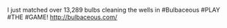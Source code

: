 I just matched over 13,289 bulbs cleaning the wells in #Bulbaceous #PLAY #THE #GAME! http://bulbaceous.com/